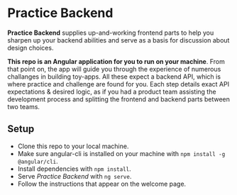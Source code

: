 # Practice Backend

**Practice Backend** supplies up-and-working frontend parts to help you sharpen up your backend abilities and serve as a basis for discussion about design choices.

**This repo is an Angular application for you to run on your machine**. From that point on, the app will guide you through the experience of numerous challanges in building toy-apps. All these expect a backend API, which is where practice and challenge are found for you. Each step details exact API expectations & desired logic, as if you had a product team assisting the development process and splitting the frontend and backend parts between two teams.

## Setup

* Clone this repo to your local machine.
* Make sure angular-cli is installed on your machine with  `npm install -g @angular/cli`.
* Install dependencies with `npm install`.
* Serve *Practice Backend* with `ng serve`.
* Follow the instructions that appear on the welcome page.